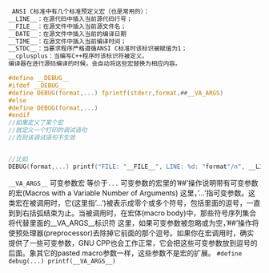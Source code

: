 
```txt
 ANSI C标准中有几个标准预定义宏（也是常用的）：
__LINE__：在源代码中插入当前源代码行号；
__FILE__：在源文件中插入当前源文件名；
__DATE__：在源文件中插入当前的编译日期
__TIME__：在源文件中插入当前编译时间；
__STDC__：当要求程序严格遵循ANSI C标准时该标识被赋值为1；
__cplusplus：当编写C++程序时该标识符被定义。
编译器在进行源码编译的时候，会自动将这些宏替换为相应内容。


```


```c
#define __DEBUG__
#ifdef __DEBUG__
#define DEBUG(format,...) fprintf(stderr,format,##__VA_ARGS)
#else
#define DEBUG(format,...) 
#endif
//如果定义了某个宏
//就定义一个打印的调试语句
//否则该调试语句不生效


//比如
DEBUG(format,...) printf("FILE: "__FILE__", LINE: %d: "format"/n", __LINE__, ##__VA_ARGS__)

```

`__VA_ARGS__` 可变参数宏 等价于`...`
可变参数的宏里的’##’操作说明带有可变参数的宏(Macros with a Variable Number of Arguments)
这里，’…’指可变参数。这类宏在被调用时，它(这里指’…’)被表示成零个或多个符号，包括里面的逗号，一直到到右括弧结束为止。当被调用时，在宏体(macro body)中，那些符号序列集合将代替里面的__VA_ARGS__标识符
这里，如果可变参数被忽略或为空，’##’操作将使预处理器(preprocessor)去除掉它前面的那个逗号。如果你在宏调用时，确实提供了一些可变参数，GNU CPP也会工作正常，它会把这些可变参数放到逗号的后面。象其它的pasted macro参数一样，这些参数不是宏的扩展。
`#define debug(...) printf(__VA_ARGS__)`
